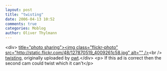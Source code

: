 ```yaml
---
layout: post
title: "twisting"
date: 2006-04-13 10:52
comments: true
categories: Moblog
author: Oliver Thylmann
---
```



&lt;div&gt;	[ title=&quot;photo sharing&quot;&gt;&lt;img class=&quot;flickr-photo&quot; src=&quot;http://static.flickr.com/48/127870519_4009261c58.jpg&quot; alt=&quot;&quot; /&gt;](http://www.flickr.com/photos/oliver/127870519/)&lt;br /&gt;	[twisting](http://www.flickr.com/photos/oliver/127870519/), originally uploaded by [owt](http://www.flickr.com/people/oliver/).&lt;/div&gt;				&lt;p&gt;	If this ad is correct then the second cam could twist which it can't&lt;/p&gt;


